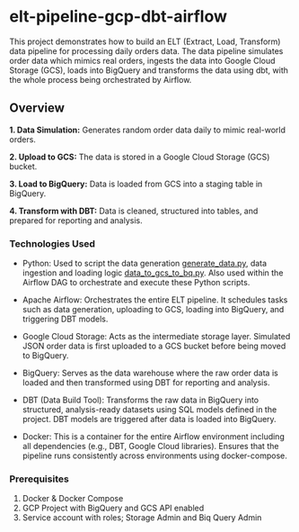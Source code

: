 # elt-pipeline-gcp-dbt-airflow
This project demonstrates how to build an ELT (Extract, Load, Transform) data pipeline for processing daily orders data. The data pipeline simulates order data which mimics real orders, ingests the data into Google Cloud Storage (GCS), loads into BigQuery and transforms the data using dbt, with the whole process being orchestrated by Airflow.

## Overview
**1. Data Simulation:** Generates random order data daily to mimic real-world orders.

**2. Upload to GCS:** The data is stored in a Google Cloud Storage (GCS) bucket.

**3. Load to BigQuery:** Data is loaded from GCS into a staging table in BigQuery.


**4. Transform with DBT:** Data is cleaned, structured into tables, and prepared for reporting and analysis. 

### Technologies Used
- Python: Used to script the data generation [generate_data.py](https://github.com/Oreoluwa100/elt-pipeline-gcp-dbt-airflow/blob/main/ELT_PIPELINE/dags/generate_data.py), data ingestion and loading logic [data_to_gcs_to_bq.py](https://github.com/Oreoluwa100/elt-pipeline-gcp-dbt-airflow/blob/main/ELT_PIPELINE/dags/data_to_gcs_to_bq.py). Also used within the Airflow DAG to orchestrate and execute these Python scripts.

- Apache Airflow: Orchestrates the entire ELT pipeline. It schedules tasks such as data generation, uploading to GCS, loading into BigQuery, and triggering DBT models.

- Google Cloud Storage: Acts as the intermediate storage layer. Simulated JSON order data is first uploaded to a GCS bucket before being moved to BigQuery.

- BigQuery: Serves as the data warehouse where the raw order data is loaded and then transformed using DBT for reporting and analysis.

- DBT (Data Build Tool): Transforms the raw data in BigQuery into structured, analysis-ready datasets using SQL models defined in the project. DBT models are triggered after data is loaded into BigQuery.

- Docker: This is a container for the entire Airflow environment including all dependencies (e.g., DBT, Google Cloud libraries). Ensures that the pipeline runs consistently across environments using docker-compose.

### Prerequisites

1. Docker & Docker Compose
2. GCP Project with BigQuery and GCS API enabled
3. Service account with roles; Storage Admin and Biq Query Admin


